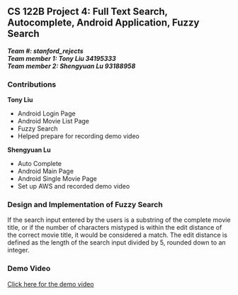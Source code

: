 ## CS 122B Project 4: Full Text Search, Autocomplete, Android Application, Fuzzy Search

***Team #: stanford_rejects***  
***Team member 1: Tony Liu 34195333***  
***Team member 2: Shengyuan Lu 93188958*** 

### Contributions

**Tony Liu**
- Android Login Page
- Android Movie List Page
- Fuzzy Search
- Helped prepare for recording demo video

**Shengyuan Lu**
- Auto Complete
- Android Main Page
- Android Single Movie Page
- Set up AWS and recorded demo video

### Design and Implementation of Fuzzy Search
If the search input entered by the users is a substring of the complete movie title, or if the number of characters mistyped is within the edit distance of the correct movie title, it would be considered a match.
The edit distance is defined as the length of the search input divided by 5, rounded down to an integer.

### Demo Video
[Click here for the demo video]()
